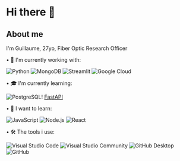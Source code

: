 # Hi there 👋

## About me

I'm Guillaume, 27yo, Fiber Optic Research Officer

• 🥁​ I'm currently working with:

![Python](https://img.shields.io/badge/Python-3776AB?style=for-the-badge&logo=python&logoColor=white)
![MongoDB](https://img.shields.io/badge/MongoDB-4EA94B?style=for-the-badge&logo=mongodb&logoColor=white)
![Streamlit](https://img.shields.io/badge/Streamlit-FF4B4B?style=for-the-badge&logo=streamlit&logoColor=white)
![Google Cloud](https://img.shields.io/badge/Google%20Cloud-4285F4?style=for-the-badge&logo=google-cloud&logoColor=white)

• 🎓​ I'm currently learning:

![PostgreSQL](https://img.shields.io/badge/PostgreSQL-4169E1?style=for-the-badge&logo=postgresql&logoColor=white)!
[FastAPI](https://img.shields.io/badge/FastAPI-009688?style=for-the-badge&logo=fastapi&logoColor=white)

• 📌​ I want to learn:

![JavaScript](https://img.shields.io/badge/JavaScript-F7DF1E?style=for-the-badge&logo=javascript&logoColor=black)
![Node.js](https://img.shields.io/badge/Node.js-43853D?style=for-the-badge&logo=node.js&logoColor=white)
![React](https://img.shields.io/badge/React-20232A?style=for-the-badge&logo=react&logoColor=61DAFB)

• 🛠 The tools i use:

![Visual Studio Code](https://img.shields.io/badge/VS%20Code-0078d4.svg?style=for-the-badge&logo=visual-studio-code&logoColor=white)
![Visual Studio Community](https://img.shields.io/badge/Visual%20Studio%20Community-5C2D91?style=for-the-badge&logo=visual-studio&logoColor=white)
![GitHub Desktop](https://img.shields.io/badge/GitHub%20Desktop-24292F?style=for-the-badge&logo=github-desktop&logoColor=white)
![GitHub](https://img.shields.io/badge/GitHub-100000?style=for-the-badge&logo=github&logoColor=white)
